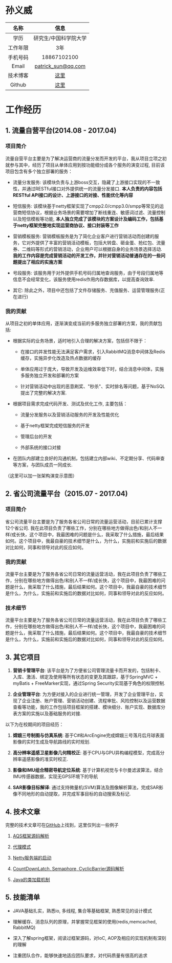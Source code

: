 # 孙义威
| 名称 | 信息           |
|:-------------:|:-------------:|
| 学历 | 研究生/中国科学院大学 |
| 工作年限 | 3年 |
| 手机号码 | 18867102100 |
| Email | patrick_sun@qq.com |
| 技术博客 | [这里](https://essviv.github.com) |
| Github  | [这里](https://github.com/essviv) | 

# 工作经历

## 1. 流量自营平台(2014.08 - 2017.04)

### 项目简介

流量自营平台主要是为了解决运营商的流量分发而开发的平台，我从项目立项之初就参与其中，经历了项目从单体应用到按功能细分成各个服务的演变过程, 目前该项目包含有多个独立部署的服务：

* 流量分发服务: 该模块负责与上游boss交互，隐藏了上游接口实现的不一致性，并通过RESTful接口对外提供统一的流量分发接口. **本人负责的内容包括RESTful API接口的设计、上游接口的对接、性能优化等内容**

* 短信服务: 该模块基于netty框架实现了cmpp2.0/cmpp3.0/smpp等常见的运营商短信协议，根据业务场景的需要增加了断线重连、敏感词过滤、流量控制以及短信模板等功能, **本人独立完成了该模块的方案设计及编码工作，包括基于netty框架完整地实现运营商协议、接口封装等工作**

* 营销模板服务: 营销模板服务是为了简化企业客户进行营销活动而创建的服务，它对外提供了丰富的营销活动模板，包括大转盘、砸金蛋、抢红包、流量券、二维码等形式的营销活动，企业用户可以根据自身的业务场景选择活动. **我的工作内容是完成营销活动的开发工作，并针对营销活动普通存在的一些问题提出了相应的实施方案**

* 号段服务: 该服务用于对外提供手机号码归属地查询服务，由于号段归属地等信息不会经常变化，该服务使用redis作用内存数据库，以提高查询效率.

* 其它: 除此之外，项目中还包括了文件存储服务、充值服务、运营管理服务(正在进行)

### 我的贡献

从项目之初的单体应用，逐渐演变成当前的多服务独立部署的方案，我的贡献包括:

* 根据实际的业务场景，适时地引入合理的解决方案，包括但不限于：

	* 在接口的并发性能无法满足客户需求，引入RabbitMQ消息中间体及Redis缓存，实施异步化改造及热点数据的缓存

	* 单体应用过于庞大，导致开发及运维效率低下时，结合消息中间体，实施多服务独立开发和部署的方案

	* 针对营销活动中出现的恶意刷奖、"秒杀"、实时排名等问题，基于NoSQL提出了完整的解决方案. 

* 根据项目需求完成代码开发、测试及优化工作, 主要包括：

	* 流量分发服务以及营销活动服务的开发及性能优化

	* 基于netty框架完成短信服务的开发

	* 管理后台的开发

	* 外部系统的接口对接

* 在团队内部建立良好的沟通机制，包括建立内部wiki、不定期分享、代码审查等方案，与团队成员一同成长.

（这里可以加一张架构演变示意图）

## 2. 省公司流量平台（2015.07 - 2017.04)

### 项目简介

省公司流量平台主要是为了服务各省公司日常的流量运营活动，目前已累计支撑12个省公司. 我在此项目负责了哪些工作，分别在哪些地方做得出色/和别人不一样/成长快，这个项目中，我最困难的问题是什么，我采取了什么措施，最后结果如何。这个项目中，我最自豪的技术细节是什么，为什么，实施前和实施后的数据对比如何，同事和领导对此的反应如何。

### 我的贡献
流量平台主要是为了服务各省公司日常的流量运营活动，我在此项目负责了哪些工作，分别在哪些地方做得出色/和别人不一样/成长快，这个项目中，我最困难的问题是什么，我采取了什么措施，最后结果如何。这个项目中，我最自豪的技术细节是什么，为什么，实施前和实施后的数据对比如何，同事和领导对此的反应如何。

### 技术细节
流量平台主要是为了服务各省公司日常的流量运营活动，我在此项目负责了哪些工作，分别在哪些地方做得出色/和别人不一样/成长快，这个项目中，我最困难的问题是什么，我采取了什么措施，最后结果如何。这个项目中，我最自豪的技术细节是什么，为什么，实施前和实施后的数据对比如何，同事和领导对此的反应如何。


## 3. 其它项目

1. **营销卡管理平台**: 该平台是为了方便省公司管理流量卡而开发的，包括制卡、入库、激活、绑定及使用等所有状态的变更及其跟踪，基于SpringMVC + myBatis + FreeMarker实现，通过Spring Security实现基于角色的权限控制.

2. **企业管理平台**: 为方便对接入的企业进行统一管理，开发了企业管理平台，实现了企业注册、账户管理、营销活动创建、流程审批、风险控制以及运营数据查看等功能，我的工作包括项目框架的搭建、模块细分、账户实现、数据库分表方案的实施以及基础服务的对接.
 
以下为在校期间的项目经历：

1. **嫦娥三号制图与仿真系统**: 基于C#和ArcEngine完成嫦娥三号落月后月球表面影像的实时生成及导航路线的实时规划.
 
2. **高分辨率遥感卫星影像几何精校正**: 基于CPU与GPU异构编程模型，完成高分辨率遥感影像的准实时校正.
 
3. **影像和IMU组合精密导航定位系统**: 基于计算机视觉与卡尔曼滤波算法，结合IMU传感器数据，实现无GPS环境下的导航

4. **SAR影像目标解译**: 通过支持微量机(SVM)算法及图像解析算法，完成SAR影像不同地形的自动提取，并完成军事目标的自动搜索及标记.

## 4. 技术文章

完整的技术文章可在[GitHub](https://essviv.github.io/)上找到，这里仅列出一些例子

1. [AQS框架源码解析](http://essviv.github.io/2017/01/25/%E5%A4%9A%E7%BA%BF%E7%A8%8B/juc/AQS%E6%A1%86%E6%9E%B6/AQS%E6%A1%86%E6%9E%B6%E6%BA%90%E7%A0%81%E8%A7%A3%E6%9E%90/)

2. [代理模式](http://essviv.github.io/2017/01/25/%E8%AE%BE%E8%AE%A1%E6%A8%A1%E5%BC%8F/%E4%BB%A3%E7%90%86%E6%A8%A1%E5%BC%8F/)

3. [Netty服务端的启动](http://essviv.github.io/2017/01/25/IO/netty/Netty%E6%BA%90%E7%A0%81%E5%AD%A6%E4%B9%A0%E7%B3%BB%E5%88%97---%E6%9C%8D%E5%8A%A1%E7%AB%AF%E7%9A%84%E5%90%AF%E5%8A%A8/)

4. [CountDownLatch, Semaphore, CyclicBarrier源码解析](http://essviv.github.io/2017/01/25/%E5%A4%9A%E7%BA%BF%E7%A8%8B/juc/AQS%E6%A1%86%E6%9E%B6/CountDownLatch,%20Semaphore,%20CyclicBarrier%E6%BA%90%E7%A0%81%E8%A7%A3%E6%9E%90/)

5. [Java的类加载机制](http://essviv.github.io/2017/02/03/JVM/JVM%E7%9A%84%E7%B1%BB%E5%8A%A0%E8%BD%BD%E6%9C%BA%E5%88%B6/)

## 5. 技能清单

* JAVA基础扎实，熟悉io, 多线程, 集合等基础框架, 熟悉常见的设计模式

* 理解缓存、消息队列的原理，并掌握常见框架的使用(redis,memcached, RabbitMQ)

* 深入了解spring框架，阅读过框架源码，对IoC, AOP及相应的实现机制有深刻的理解

* 注重团队合作，能够快速地适应团队要求，对代码质量有很高的追求
